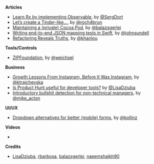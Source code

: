 
**Articles**

* [Learn Rx by implementing Observable](https://medium.com/@SergDort/learn-rx-by-implementing-observable-e5cb08c9c35), by [@SergDort](https://twitter.com/SergDort)
* [Let’s create a Tinder-like...](https://medium.com/@jamesrochabrun/lets-create-a-tinder-like-swipe-using-nslayoutanchors-custom-views-and-protocol-extensions-3be852f94e1d), by [@roch4brun](https://twitter.com/roch4brun)
* [Maintaining a (private) Cocoa Pod](https://blog.autsoft.hu/maintaining-a-private-cocoa-pod/), by [@balazsgerlei](https://twitter.com/balazsgerlei)
* [Writing end-to-end JSON mapping tests in Swift](https://www.swiftbysundell.com/posts/writing-end-to-end-json-mapping-tests-in-swift), by [@johnsundell](https://twitter.com/johnsundell)
* [Refactoring Reveals Truths](http://khanlou.com/2017/07/refactoring-reveals-truths/), by [@khanlou](https://twitter.com/khanlou)


**Tools/Controls**

* [ZIPFoundation](https://github.com/weichsel/ZIPFoundation), by [@weichsel](https://twitter.com/weichsel)

**Business**

* [Growth Lessons From Instagram, Before It Was Instagram](https://thinkgrowth.org/growth-lessons-from-instagram-before-it-was-instagram-cf414612330b), by [@ktrajchevska](https://twitter.com/ktrajchevska)
* [Is Product Hunt useful for developer tools?](https://medium.com/flawless-app-stories/flawlessapp-on-producthunt-7db3e561ce7a) by [@LisaDziuba](https://twitter.com/LisaDziuba)
* [Introductory bullshit detection for non-technical managers](https://itsyourturnblog.com/introductory-bullshit-detection-for-non-technical-managers-7c7a9e54afee), by [@mike_acton](https://twitter.com/mike_acton)

**UI/UX**

* [Dropdown alternatives for better (mobile) forms](https://medium.com/@kollinz/dropdown-alternatives-for-better-mobile-forms-53e40d641b53), by [@kollinz](https://twitter.com/kollinz)

**Videos**

*

**Credits**

* [LisaDziuba](https://github.com/lisadziuba), [rbarbosa](https://github.com/rbarbosa), [balazsgerlei](https://github.com/balazsgerlei), [naeemshaikh90](https://github.com/naeemshaikh90)
